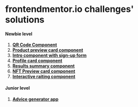 # frontendmentor.io challenges' solutions

#### Newbie level #
1. **[QR Code Component](https://github.com/AleksandraObw/frontendmentor/tree/main/1newbie-qr-code-component-main)**
2. **[Product preview card component](https://github.com/AleksandraObw/frontendmentor/tree/main/2newbie-product-preview-card-component-main)**
3. **[Intro component with sign-up form](https://github.com/AleksandraObw/frontendmentor/tree/main/3newbie-intro-component-with-signup-form-master)**
4. **[Profile card component](https://github.com/AleksandraObw/frontendmentor/tree/main/4newbie-profile-card-component-main)**
5. **[Results summary component](https://github.com/AleksandraObw/frontendmentor/tree/main/5newbie-results-summary-component)**
6. **[NFT Preview card component](https://github.com/AleksandraObw/frontendmentor/tree/main/6newbie-nft-preview-card-component-main)**
7. **[Interactive raiting component](https://github.com/AleksandraObw/frontendmentor/tree/main/7newbie-interactive-rating-component-main)**

#### Junior level #

1. **[Advice generator app](https://github.com/AleksandraObw/frontendmentor/tree/main/1junior-advice-generator-app-main)** 
